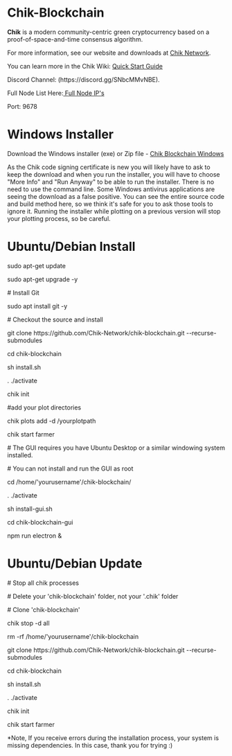 # Chik-Blockchain

**Chik** is  a modern community-centric green cryptocurrency based on a proof-of-space-and-time consensus algorithm.       

For more information, see our website and downloads at <a href="https://www.chiknetwork.com">Chik Network</a>.
<p>You can learn more in the Chik Wiki: <a href="https://github.com/Chik-Network/chik-blockchain/wiki/Chik-Blockchain-Wiki">Quick Start Guide</a></p>
<p>Discord Channel: (https://discord.gg/SNbcMMvNBE).</p>

<p>Full Node List Here:<a href="https://alltheblocks.net/chik/peers" rel="nofollow"> Full Node IP's</a></p>
<p>Port: 9678</p>

<h1>Windows Installer</h1>
<p>Download the Windows installer (exe) or Zip file - <a href="https://github.com/Chik-Network/chik-blockchain/releases" rel="nofollow">Chik Blockchain Windows</a></p>
<p>As the Chik code signing certificate is new you will likely have to ask to keep the download and when you run the installer, you will have to choose "More Info" and "Run Anyway" to be able to run the installer. There is no need to use the command line. Some Windows antivirus applications are seeing the download as a false positive. You can see the entire source code and build method here, so we think it's safe for you to ask those tools to ignore it. Running the installer while plotting on a previous version will stop your plotting process, so be careful.</p>

<h1>Ubuntu/Debian Install</h1>
<p>sudo apt-get update</p>
<p>sudo apt-get upgrade -y</p>
<p># Install Git</p>
<p>sudo apt install git -y</p>
<p># Checkout the source and install</p>
<p>git clone https://github.com/Chik-Network/chik-blockchain.git --recurse-submodules</p>
<p>cd chik-blockchain</p>
<p>sh install.sh</p>
<p>. ./activate</p>
<p>chik init</p>
<p>#add your plot directories</p>
<p>chik plots add -d /yourplotpath</p>
<p>chik start farmer</p>
<p># The GUI requires you have Ubuntu Desktop or a similar windowing system installed.<p>
<p># You can not install and run the GUI as root</p>
<p>cd /home/'yourusername'/chik-blockchain/</p>
<p>. ./activate</p>
<p>sh install-gui.sh</p>
<p>cd chik-blockchain-gui</p>
<p>npm run electron &</p>

<h1>Ubuntu/Debian Update</h1>
<p># Stop all chik processes</p>
<p># Delete your 'chik-blockchain' folder, not your '.chik' folder</p>
<p># Clone 'chik-blockchain'</p>
<p>chik stop -d all</p>
<p>rm -rf /home/'yourusername'/chik-blockchain</p>
<p>git clone https://github.com/Chik-Network/chik-blockchain.git --recurse-submodules</p>
<p>cd chik-blockchain</p>
<p>sh install.sh</p>
<p>. ./activate</p>
<p>chik init</p>
<p>chik start farmer</p>
<p>*Note, If you receive errors during the installation process, your system is missing dependencies. In this case, thank you for trying :)</p>
